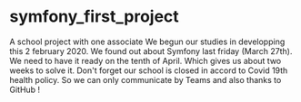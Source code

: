 # symfony_first_project
A school project with one associate
We begun our studies in developping this 2 february 2020. We found out about Symfony last friday (March 27th). We need to have it ready on the tenth of April. Which gives us about two weeks to solve it. Don't forget our school is closed in accord to Covid 19th health policy. So we can only communicate by Teams and also thanks to GitHub !
